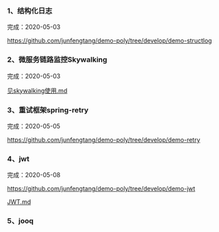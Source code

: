 ### 1、结构化日志

完成：2020-05-03

https://github.com/junfengtang/demo-poly/tree/develop/demo-structlog

### 2、微服务链路监控Skywalking

完成：2020-05-03

[见skywalking使用.md](skywalking/skywalking使用.md)

### 3、重试框架spring-retry

完成：2020-05-05

https://github.com/junfengtang/demo-poly/tree/develop/demo-retry

### 4、jwt

完成：2020-05-08

https://github.com/junfengtang/demo-poly/tree/develop/demo-jwt

[JWT.md](demo-jwt/JWT.md)

### 5、jooq







